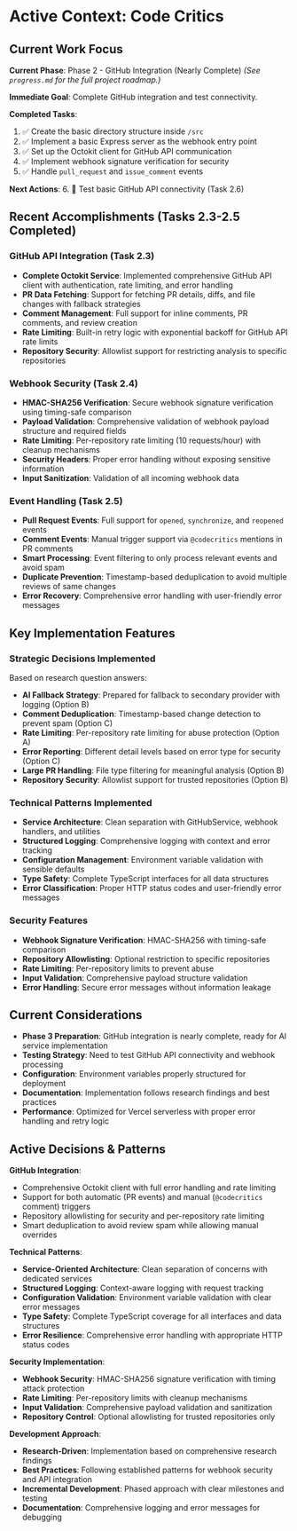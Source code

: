 # Active Context: Code Critics

## Current Work Focus
**Current Phase**: Phase 2 - GitHub Integration (Nearly Complete)
*(See `progress.md` for the full project roadmap.)*

**Immediate Goal**: Complete GitHub integration and test connectivity.

**Completed Tasks**:
1. ✅ Create the basic directory structure inside `/src`
2. ✅ Implement a basic Express server as the webhook entry point
3. ✅ Set up the Octokit client for GitHub API communication
4. ✅ Implement webhook signature verification for security
5. ✅ Handle `pull_request` and `issue_comment` events

**Next Actions**:
6. 🔄 Test basic GitHub API connectivity (Task 2.6)

## Recent Accomplishments (Tasks 2.3-2.5 Completed)

### GitHub API Integration (Task 2.3)
- **Complete Octokit Service**: Implemented comprehensive GitHub API client with authentication, rate limiting, and error handling
- **PR Data Fetching**: Support for fetching PR details, diffs, and file changes with fallback strategies
- **Comment Management**: Full support for inline comments, PR comments, and review creation
- **Rate Limiting**: Built-in retry logic with exponential backoff for GitHub API rate limits
- **Repository Security**: Allowlist support for restricting analysis to specific repositories

### Webhook Security (Task 2.4)
- **HMAC-SHA256 Verification**: Secure webhook signature verification using timing-safe comparison
- **Payload Validation**: Comprehensive validation of webhook payload structure and required fields
- **Rate Limiting**: Per-repository rate limiting (10 requests/hour) with cleanup mechanisms
- **Security Headers**: Proper error handling without exposing sensitive information
- **Input Sanitization**: Validation of all incoming webhook data

### Event Handling (Task 2.5)
- **Pull Request Events**: Full support for `opened`, `synchronize`, and `reopened` events
- **Comment Events**: Manual trigger support via `@codecritics` mentions in PR comments
- **Smart Processing**: Event filtering to only process relevant events and avoid spam
- **Duplicate Prevention**: Timestamp-based deduplication to avoid multiple reviews of same changes
- **Error Recovery**: Comprehensive error handling with user-friendly error messages

## Key Implementation Features

### Strategic Decisions Implemented
Based on research question answers:
- **AI Fallback Strategy**: Prepared for fallback to secondary provider with logging (Option B)
- **Comment Deduplication**: Timestamp-based change detection to prevent spam (Option C)
- **Rate Limiting**: Per-repository rate limiting for abuse protection (Option A)
- **Error Reporting**: Different detail levels based on error type for security (Option C)
- **Large PR Handling**: File type filtering for meaningful analysis (Option B)
- **Repository Security**: Allowlist support for trusted repositories (Option B)

### Technical Patterns Implemented
- **Service Architecture**: Clean separation with GitHubService, webhook handlers, and utilities
- **Structured Logging**: Comprehensive logging with context and error tracking
- **Configuration Management**: Environment variable validation with sensible defaults
- **Type Safety**: Complete TypeScript interfaces for all data structures
- **Error Classification**: Proper HTTP status codes and user-friendly error messages

### Security Features
- **Webhook Signature Verification**: HMAC-SHA256 with timing-safe comparison
- **Repository Allowlisting**: Optional restriction to specific repositories
- **Rate Limiting**: Per-repository limits to prevent abuse
- **Input Validation**: Comprehensive payload structure validation
- **Error Handling**: Secure error messages without information leakage

## Current Considerations
- **Phase 3 Preparation**: GitHub integration is nearly complete, ready for AI service implementation
- **Testing Strategy**: Need to test GitHub API connectivity and webhook processing
- **Configuration**: Environment variables properly structured for deployment
- **Documentation**: Implementation follows research findings and best practices
- **Performance**: Optimized for Vercel serverless with proper error handling and retry logic

## Active Decisions & Patterns
**GitHub Integration**:
- Comprehensive Octokit client with full error handling and rate limiting
- Support for both automatic (PR events) and manual (`@codecritics` comment) triggers
- Repository allowlisting for security and per-repository rate limiting
- Smart deduplication to avoid review spam while allowing manual overrides

**Technical Patterns**:
- **Service-Oriented Architecture**: Clean separation of concerns with dedicated services
- **Structured Logging**: Context-aware logging with request tracking
- **Configuration Validation**: Environment variable validation with clear error messages
- **Type Safety**: Complete TypeScript coverage for all interfaces and data structures
- **Error Resilience**: Comprehensive error handling with appropriate HTTP status codes

**Security Implementation**:
- **Webhook Security**: HMAC-SHA256 signature verification with timing attack protection
- **Rate Limiting**: Per-repository limits with cleanup mechanisms
- **Input Validation**: Comprehensive payload validation and sanitization
- **Repository Control**: Optional allowlisting for trusted repositories only

**Development Approach**:
- **Research-Driven**: Implementation based on comprehensive research findings
- **Best Practices**: Following established patterns for webhook security and API integration
- **Incremental Development**: Phased approach with clear milestones and testing
- **Documentation**: Comprehensive logging and error messages for debugging